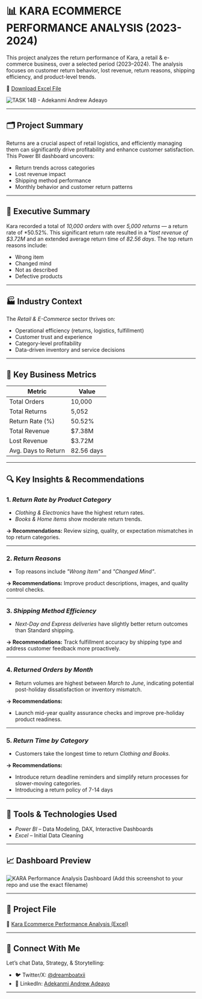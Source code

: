 # 📊 KARA ECOMMERCE PERFORMANCE ANALYSIS (2023-2024)

This project analyzes the return performance of Kara, a retail & e-commerce business, over a selected period (2023–2024). The analysis focuses on customer return behavior, lost revenue, return reasons, shipping efficiency, and product-level trends.

🔗 [Download Excel File](https://github.com/Dreamboat2/Kara-Ecommerce-Performance-Analysis-2023-2024/blob/main/Kara%20file.csv)

![TASK 14B - Adekanmi Andrew Adeayo]([https://github.com/user-attachments/assets/7076ea31-a087-4075-83af-f89c418548d3](https://github.com/Dreamboat2/Kara-Ecommerce-Performance-Analysis-2023-2024/blob/main/Kara%20Analysis%20.jpg))

---
## 🗂 Project Summary

Returns are a crucial aspect of retail logistics, and efficiently managing them can significantly drive profitability and enhance customer satisfaction. This Power BI dashboard uncovers:
- Return trends across categories
- Lost revenue impact
- Shipping method performance
- Monthly behavior and customer return patterns


---

## 📌 Executive Summary

Kara recorded a total of *10,000 orders* with over *5,000 returns* — a return rate of *50.52%. This significant return rate resulted in a **lost revenue of $3.72M* and an extended average return time of *82.56 days*. The top return reasons include:
- Wrong item
- Changed mind
- Not as described
- Defective products

---

## 🏭 Industry Context

The *Retail & E-Commerce* sector thrives on:
- Operational efficiency (returns, logistics, fulfillment)
- Customer trust and experience
- Category-level profitability
- Data-driven inventory and service decisions

---

## 🧮 Key Business Metrics

| Metric              | Value      |
|---------------------|------------|
| Total Orders        | 10,000     |
| Total Returns       | 5,052      |
| Return Rate (%)     | 50.52%     |
| Total Revenue       | $7.38M     |
| Lost Revenue        | $3.72M     |
| Avg. Days to Return | 82.56 days |

---

## 🔍 Key Insights & Recommendations

### 1. *Return Rate by Product Category*
- *Clothing & Electronics* have the highest return rates.
- *Books & Home items* show moderate return trends.
  
**→ Recommendations:** Review sizing, quality, or expectation mismatches in top return categories.

---

### 2. *Return Reasons*
- Top reasons include *"Wrong Item"* and *"Changed Mind"*.
  
**→ Recommendations:** Improve product descriptions, images, and quality control checks.

---

### 3. *Shipping Method Efficiency*
- *Next-Day and Express deliveries* have slightly better return outcomes than Standard shipping.
  
**→ Recommendations:** Track fulfillment accuracy by shipping type and address customer feedback more proactively.

---

### 4. *Returned Orders by Month*
- Return volumes are highest between *March to June*, indicating potential post-holiday dissatisfaction or inventory mismatch.
  
**→ Recommendations:**
- Launch mid-year quality assurance checks and improve pre-holiday product readiness.

---

### 5. *Return Time by Category*
- Customers take the longest time to return *Clothing and Books*.
  
 **→ Recommendations:**
  - Introduce return deadline reminders and simplify return processes for slower-moving categories.
  - Introducing a return policy of 7-14 days 

---

## 📌 Tools & Technologies Used

- *Power BI* – Data Modeling, DAX, Interactive Dashboards
- *Excel* – Initial Data Cleaning


---

## 📈 Dashboard Preview

![KARA Performance Analysis Dashboard](./KARA_Performance_Analysis.png)
(Add this screenshot to your repo and use the exact filename)

---
## 📁 Project File

📂 [Kara Ecommerce Performance Analysis (Excel)](https://github.com/Dreamboat2/Kara-Ecommerce-Performance-Analysis-2023-2024/blob/main/Kara%20file.csv)

---
## 👋 Connect With Me

Let’s chat Data, Strategy, & Storytelling:  
- 🐦 Twitter/X: [@dreamboatxii](https://x.com/dreamboatxii)  
- 💼 LinkedIn: [Adekanmi Andrew Adeayo](https://www.linkedin.com/in/andrew-adekanmi/)
---
